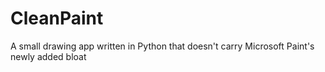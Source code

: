 # CleanPaint
A small drawing app written in Python that doesn't carry Microsoft Paint's newly added bloat

